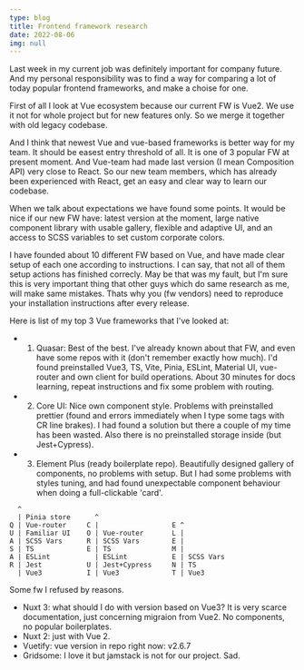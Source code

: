 ```yaml
---
type: blog
title: Frontend framework research
date: 2022-08-06
img: null
---
```

Last week in my current job was definitely important for company future. And my personal responsibility was to find a way for comparing a lot of today popular frontend frameworks, and make a choise for one.

First of all I look at Vue ecosystem because our current FW is Vue2. We use it not for whole project but for new features only. So we merge it together with old legacy codebase.

And I think that newest Vue and vue-based frameworks is better way for my team. It should be easest entry threshold of all. It is one of 3 popular FW at present moment. And Vue-team had made last version (I mean Composition API) very close to React. So our new team members, which has already been experienced with React, get an easy and clear way to learn our codebase. 

When we talk about expectations we have found some points. It would be nice if our new FW have: latest version at the moment, large native component library with usable gallery, flexible and adaptive UI, and an access to SCSS variables to set custom corporate colors. 

I have founded about 10 different FW based on Vue, and have made clear setup of each one according to instructions. I can say, that not all of them setup actions has finished correcly. May be that was my fault, but I'm sure this is very important thing that other guys which do same research as me, will make same mistakes. Thats why you (fw vendors) need to reproduce your installation instructions after every release.

 Here is list of my top 3 Vue frameworks that I've looked at:

- 1. Quasar: Best of the best. I've already known about that FW, and even have some repos with it (don't remember exactly how much). I'd found preinstalled Vue3, TS, Vite, Pinia, ESLint, Material UI, vue-router and own client for build operations. About 30 minutes for docs learning, repeat instructions and fix some problem with routing.
- 2. Core UI: Nice own component style. Problems with preinstalled prettier (found and errors immediately when I type some tags with CR line brakes). I had found a solution but there a couple of my time has been wasted. Also there is no preinstalled storage inside (but Jest+Cypress).
- 3. Element Plus (ready boilerplate repo). Beautifully designed gallery of components, no problems with setup. But I had some problems with styles tuning, and had found unexpectable component behaviour when doing a full-clickable 'card'. 

```
  ^                 
  | Pinia store      ^
Q | Vue-router     C |                  E ^
U | Familiar UI    O | Vue-router       L |
A | SCSS Vars      R | SCSS Vars        E |
S | TS             E | TS               M |
A | ESLint           | ESLint           E | SCSS Vars
R | Jest           U | Jest+Cypress     N | TS
  | Vue3           I | Vue3             T | Vue3
```

Some fw I refused by reasons.
- Nuxt 3: what should I do with version based on Vue3? It is very scarce documentation, just concerning migraion from Vue2. No components, no popular boilerplates.
- Nuxt 2: just with Vue 2.
- Vuetify: vue version in repo right now: v2.6.7
- Gridsome: I love it but jamstack is not for our project. Sad.